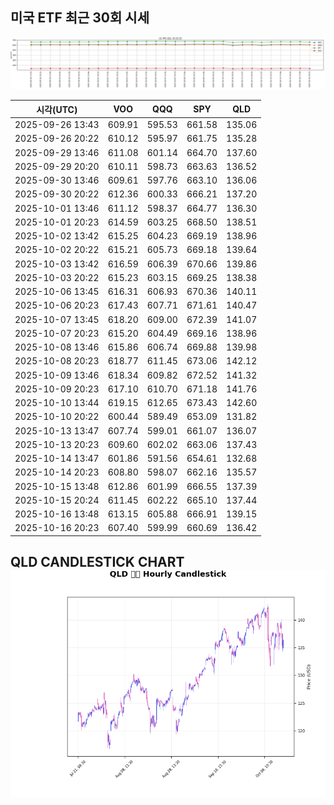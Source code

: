 ## 미국 ETF 최근 30회 시세

![최근 시세변화](./market_chart.png)

| 시각(UTC) | VOO | QQQ | SPY | QLD |
| --- | --- | --- | --- | --- |
| 2025-09-26 13:43 | 609.91 | 595.53 | 661.58 | 135.06 |
| 2025-09-26 20:22 | 610.12 | 595.97 | 661.75 | 135.28 |
| 2025-09-29 13:46 | 611.08 | 601.14 | 664.70 | 137.60 |
| 2025-09-29 20:20 | 610.11 | 598.73 | 663.63 | 136.52 |
| 2025-09-30 13:46 | 609.61 | 597.76 | 663.10 | 136.06 |
| 2025-09-30 20:22 | 612.36 | 600.33 | 666.21 | 137.20 |
| 2025-10-01 13:46 | 611.12 | 598.37 | 664.77 | 136.30 |
| 2025-10-01 20:23 | 614.59 | 603.25 | 668.50 | 138.51 |
| 2025-10-02 13:42 | 615.25 | 604.23 | 669.19 | 138.96 |
| 2025-10-02 20:22 | 615.21 | 605.73 | 669.18 | 139.64 |
| 2025-10-03 13:42 | 616.59 | 606.39 | 670.66 | 139.86 |
| 2025-10-03 20:22 | 615.23 | 603.15 | 669.25 | 138.38 |
| 2025-10-06 13:45 | 616.31 | 606.93 | 670.36 | 140.11 |
| 2025-10-06 20:23 | 617.43 | 607.71 | 671.61 | 140.47 |
| 2025-10-07 13:45 | 618.20 | 609.00 | 672.39 | 141.07 |
| 2025-10-07 20:23 | 615.20 | 604.49 | 669.16 | 138.96 |
| 2025-10-08 13:46 | 615.86 | 606.74 | 669.88 | 139.98 |
| 2025-10-08 20:23 | 618.77 | 611.45 | 673.06 | 142.12 |
| 2025-10-09 13:46 | 618.34 | 609.82 | 672.52 | 141.32 |
| 2025-10-09 20:23 | 617.10 | 610.70 | 671.18 | 141.76 |
| 2025-10-10 13:44 | 619.15 | 612.65 | 673.43 | 142.60 |
| 2025-10-10 20:22 | 600.44 | 589.49 | 653.09 | 131.82 |
| 2025-10-13 13:47 | 607.74 | 599.01 | 661.07 | 136.07 |
| 2025-10-13 20:23 | 609.60 | 602.02 | 663.06 | 137.43 |
| 2025-10-14 13:47 | 601.86 | 591.56 | 654.61 | 132.68 |
| 2025-10-14 20:23 | 608.80 | 598.07 | 662.16 | 135.57 |
| 2025-10-15 13:48 | 612.86 | 601.99 | 666.55 | 137.39 |
| 2025-10-15 20:24 | 611.45 | 602.22 | 665.10 | 137.44 |
| 2025-10-16 13:48 | 613.15 | 605.88 | 666.91 | 139.15 |
| 2025-10-16 20:23 | 607.40 | 599.99 | 660.69 | 136.42 |
## QLD CANDLESTICK CHART![QLD 캔들차트](./qld_candlestick.png)

